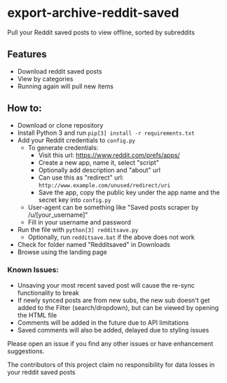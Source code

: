 # export-archive-reddit-saved
Pull your Reddit saved posts to view offline, sorted by subreddits

## Features
 * Download reddit saved posts
 * View by categories
 * Running again will pull new items

## How to:

 * Download or clone repository
 * Install Python 3 and run `pip[3] install -r requirements.txt`
 * Add your Reddit credentials to `config.py`
   * To generate credentials:
     * Visit this url: https://www.reddit.com/prefs/apps/
     * Create a new app, name it, select "script"
     * Optionally add description and "about" url
     * Can use this as "redirect" url: `http://www.example.com/unused/redirect/uri`
     * Save the app, copy the public key under the app name and the secret key into `config.py`
   * User-agent can be something like "Saved posts scraper by /u/[your_username]"
   * Fill in your username and password
 * Run the file with `python[3] redditsave.py`
   * Optionally, run `redditsave.bat` if the above does not work
 * Check for folder named "Redditsaved" in Downloads
 * Browse using the landing page

### Known Issues:

 * Unsaving your most recent saved post will cause the re-sync functionality to break
 * If newly synced posts are from new subs, the new sub doesn't get added to the Filter (search/dropdown), but can be viewed by opening the HTML file
 * Comments will be added in the future due to API limitations
 * Saved comments will also be added, delayed due to styling issues


Please open an issue if you find any other issues or have enhancement suggestions.

The contributors of this project claim no responsibility for data losses in your reddit saved posts
